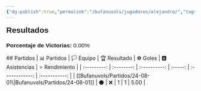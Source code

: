 ```yaml
---
{"dg-publish":true,"permalink":"/bufanuvols/jugadores/alejandro/","tags":["estadisticas"],"noteIcon":""}
---
```



<span><span><strong style="font-size:1.5em; font-family:&quot;Poppins&quot;, sans-serif;">Resultados</strong></span></span><div style="width: 70%; margin: 0px auto;"><canvas height="0" width="0" style="display: block; box-sizing: border-box; height: 0px; width: 0px;"></canvas></div><p><span><div style="text-align: left; margin-top: 20px; font-family: 'Poppins', sans-serif; font-size: 1.1em;">
	<strong>Porcentaje de Victorias: </strong>
	<span>0.00%</span>
</div></span></p>
## Partidos
| 📊 Partidos | 🏳️ Equipo | 🏆 Resultado | ⚽ Goles | 🅰 Asistencias | ⭐ Rendimiento |
| :---------: | :--------: | :----------: | :-----: | :------------: | :-----------: |
| [[Bufanuvols/Partidos/24-08-01\|Bufanuvols/Partidos/24-08-01]] | ⚫ | ❌ | 1 | 1 | 5.00 |

